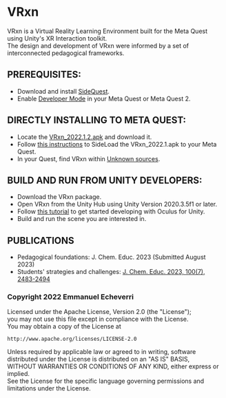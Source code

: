 # VRxn

<p>VRxn is a Virtual Reality Learning Environment built for the Meta Quest using Unity's XR Interaction toolkit.<br> 
The design and development of VRxn were informed by a set of interconnected pedagogical frameworks. <br></p>

## PREREQUISITES:
- Download and install [SideQuest](https://sidequestvr.com/).
- Enable [Developer Mode](https://developer.oculus.com/documentation/native/android/mobile-device-setup/) in your Meta Quest or Meta Quest 2.  

## DIRECTLY INSTALLING TO META QUEST:
- Locate the [VRxn_2022.1.2.apk](https://github.com/eecheve/VRxn/releases/tag/v.2022.1.1) and download it.
- Follow [this instructions](https://uploadvr.com/sideloading-quest-how-to/) to SideLoad the VRxn_2022.1.apk to your Meta Quest.
- In your Quest, find VRxn within [Unknown sources](https://www.youtube.com/watch?v=zxyaxOu1fDU).

## BUILD AND RUN FROM UNITY DEVELOPERS:
-  Download the VRxn package.
-  Open VRxn from the Unity Hub using Unity Version 2020.3.5f1 or later.
-  Follow [this tutorial](https://developer.oculus.com/unity/) to get started developing with Oculus for Unity.
-  Build and run the scene you are interested in.

## PUBLICATIONS
- Pedagogical foundations: J. Chem. Educ. 2023 (Submitted August 2023)
- Students' strategies and challenges: [J. Chem. Educ. 2023, 100(7), 2483-2494](https://pubs.acs.org/doi/10.1021/acs.jchemed.2c00398)

### Copyright 2022 Emmanuel Echeverri

<p>Licensed under the Apache License, Version 2.0 (the "License");<br>
you may not use this file except in compliance with the License.<br>
You may obtain a copy of the License at</p>

    http://www.apache.org/licenses/LICENSE-2.0

<p>Unless required by applicable law or agreed to in writing, software<br>
distributed under the License is distributed on an "AS IS" BASIS,<br>
WITHOUT WARRANTIES OR CONDITIONS OF ANY KIND, either express or implied.<br>
See the License for the specific language governing permissions and<br>
limitations under the License.</p>
